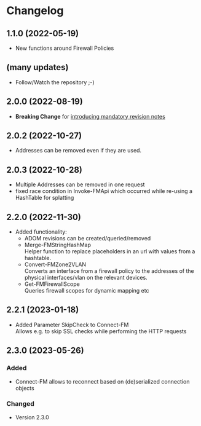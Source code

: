 ﻿# Changelog
## 1.1.0 (2022-05-19)
 - New functions around Firewall Policies
## (many updates)
 - Follow/Watch the repository ;-)
## 2.0.0 (2022-08-19)
 - **Breaking Change** for [introducing mandatory revision notes](https://github.com/Callidus2000/FortiManager/blob/master/FortigateManager/en-us/about_RevisionNote.help.txt)
## 2.0.2 (2022-10-27)
 - Addresses can be removed even if they are used.
## 2.0.3 (2022-10-28)
 - Multiple Addresses can be removed in one request
 - fixed race condition in Invoke-FMApi which occurred while re-using a HashTable for splatting
## 2.2.0 (2022-11-30)
 - Added functionality:
   - ADOM revisions can be created/queried/removed
   - Merge-FMStringHashMap  
     Helper function to replace placeholders in an url with values from a hashtable.
   - Convert-FMZone2VLAN  
     Converts an interface from a firewall policy to the addresses of the physical interfaces/vlan on the relevant devices.
   - Get-FMFirewallScope  
   Queries firewall scopes for dynamic mapping etc
## 2.2.1 (2023-01-18)
 - Added Parameter SkipCheck to Connect-FM  
   Allows e.g. to skip SSL checks while performing the HTTP requests
## 2.3.0 (2023-05-26)
### Added
- Connect-FM allows to reconnect based on (de)serialized connection objects
### Changed
- Version 2.3.0